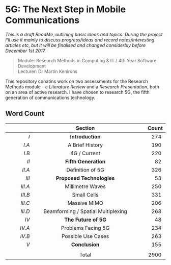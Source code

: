 # 5G: The Next Step in Mobile Communications
*This is a draft ReadMe, outlining basic ideas and topics. During the project I'll use it mainly to discuss progress/ideas and record notes/interesting articles etc, but it will be finalised and changed considerbly before December 1st 2017.*
> Module: Research Methods in Computing & IT / 4th Year Software Development  
> Lecturer: Dr Martin Kenirons

This repository conatins work on two assessments for the Research Methods module - a *Literature Review* and a *Research Presentation*, both on an area of active research. I have chosen to research 5G, the fifth generation of communications technology.

## Word Count
|&nbsp;&nbsp;&nbsp;&nbsp;&nbsp;&nbsp;&nbsp;&nbsp;&nbsp;&nbsp;&nbsp;&nbsp;&nbsp;&nbsp;&nbsp;&nbsp;|&nbsp;&nbsp;&nbsp;&nbsp;&nbsp;&nbsp;&nbsp;&nbsp;&nbsp;&nbsp;&nbsp;&nbsp;&nbsp;&nbsp;&nbsp;&nbsp;&nbsp;&nbsp;&nbsp;&nbsp;&nbsp;&nbsp;&nbsp;&nbsp;&nbsp;&nbsp;&nbsp;&nbsp;&nbsp;&nbsp;Section&nbsp;&nbsp;&nbsp;&nbsp;&nbsp;&nbsp;&nbsp;&nbsp;&nbsp;&nbsp;&nbsp;&nbsp;&nbsp;&nbsp;&nbsp;&nbsp;&nbsp;&nbsp;&nbsp;&nbsp;&nbsp;&nbsp;&nbsp;&nbsp;&nbsp;&nbsp;&nbsp;&nbsp;&nbsp;&nbsp;|&nbsp;&nbsp;&nbsp;&nbsp;&nbsp;Count&nbsp;&nbsp;         |
| -----:|:----------------------:	|--------------:|
|*I*|**Introduction**			    | 274&nbsp;&nbsp;&nbsp;             |
|*I.A*| A Brief History		    	| 190&nbsp;&nbsp;&nbsp;             |
|*I.B*| 4G / Current				| 220&nbsp;&nbsp;&nbsp;             |
|*II*|**Fifth Generation**		    | 82&nbsp;&nbsp;&nbsp;              |
|*II.A*| Definition of 5G			| 326&nbsp;&nbsp;&nbsp;             |
|*III*|**Proposed Technologies**	| 53&nbsp;&nbsp;&nbsp;              |
|*III.A*| Millimetre Waves			| 250&nbsp;&nbsp;&nbsp;             |
|*III.B*| Small Cells           	| 331&nbsp;&nbsp;&nbsp;             |
|*III.C*| Massive MIMO              | 206&nbsp;&nbsp;&nbsp;             |
|*III.D*| Beamforming / Spatial Multiplexing        | 268&nbsp;&nbsp;&nbsp;             |
|*IV*| **The Future of 5G**         | 48&nbsp;&nbsp;&nbsp;              |
|*IV.A*| Problems Facing 5G         | 234&nbsp;&nbsp;&nbsp;             |
|*IV.B*| Possible Use Cases         | 263&nbsp;&nbsp;&nbsp;             |
|*V*    | **Conclusion**                | 155&nbsp;&nbsp;&nbsp;             |
|       |                           |                                   |
|		 | Total		            | 2900&nbsp;&nbsp;&nbsp;            |